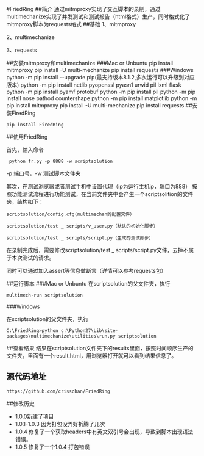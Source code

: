 #FriedRing
##简介
通过mitmproxy实现了交互脚本的录制，通过multimechanize实现了并发测试和测试报告（html格式）生产，同时格式化了mitmproxy脚本为requests格式
##基础
1、mitmproxy

2、multimechanize

3、requests

##安装mitmproxy和multimechanize
###Mac or Unbuntu
	pip install mitmproxy
	pip install -U multi-mechanize
	pip install requests
###Windows
	python -m pip install --upgrade pip(最支持版本8.1.2,多次运行可以升级到对应版本) []()
	python -m pip install netlib pyopenssl pyasn1 urwid pil lxml flask
	python -m pip install pyamf protobuf
	python -m pip install pil
	python -m pip install nose pathod countershape
	python -m pip install matplotlib
	python -m pip install mitmproxy
	pip install -U multi-mechanize
	pip install requests
##安装FiredRing

	pip install FiredRing

##使用FriedRing

首先，输入命令

	 python fr.py -p 8888 -w scriptsolution
	 
-p 端口号，-w 测试脚本文件夹

其次，在测试浏览器或者测试手机中设置代理（ip为运行主机ip，端口为888）
按照功能测试流程进行功能测试，在当前文件夹中会产生一个scriptsolition的文件夹，结构如下：
	
	scriptsolution/config.cfg(multimechan的配置文件）
	
	scriptsolution/test _ scripts/v_user.py（默认的初始化脚步）
	
	scriptsolution/test _ scripts/script.py（生成的测试脚步）

在录制完成后，需要修改scriptsolution/test _ scripts/script.py文件，去掉不属于本次测试的请求。

同时可以通过加入assert等信息做断言（详情可以参考requests包）



##运行脚本
###Mac or Unbuntu
在scriptsolution的父文件夹，执行

	multimech-run scriptsolution

###Windows

在scriptsolution的父文件夹，执行

	C:\FriedRing>python c:\Python27\Lib\site-packages\multimechanize\utilities\run.py scriptsolution
	
##查看结果
结果在scriptsolution文件夹下的results里面，按照时间顺序生产的文件夹，里面有一个result.html，用浏览器打开就可以看到结果信息了。
## 源代码地址
	https://github.com/crisschan/FriedRing
##修改历史
- 1.0.0新建了项目
- 1.0.1-1.0.3 因为打包没弄好折腾了几次
- 1.0.4 修复了一个获取headers中有英文双引号会出现，导致到脚本出现语法错误。
- 1.0.5 修复了一个1.0.4 打包错误

